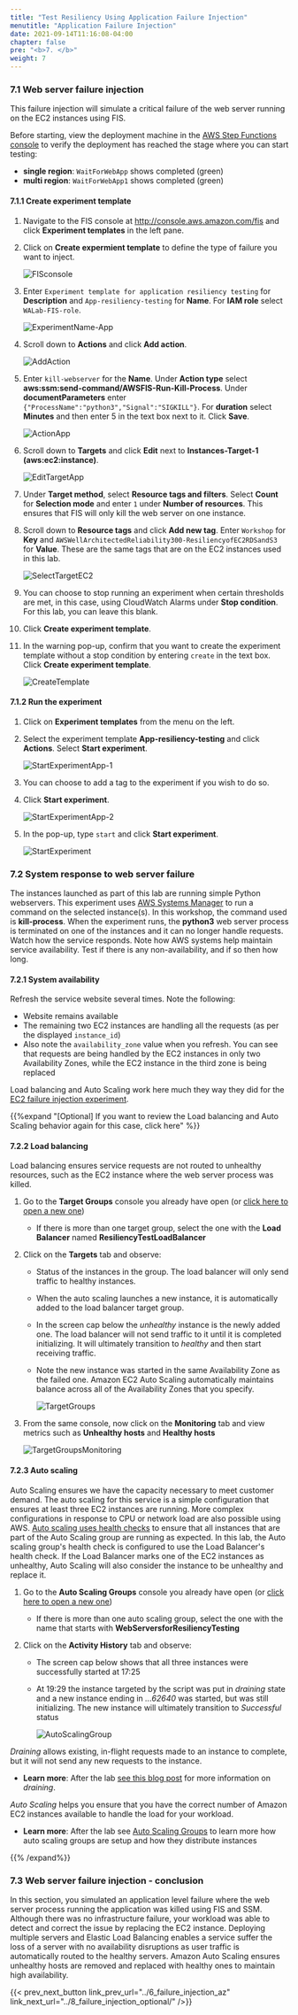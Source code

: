```yaml
---
title: "Test Resiliency Using Application Failure Injection"
menutitle: "Application Failure Injection"
date: 2021-09-14T11:16:08-04:00
chapter: false
pre: "<b>7. </b>"
weight: 7
---
```


### 7.1 Web server failure injection

This failure injection will simulate a critical failure of the web server running on the EC2 instances using FIS.

Before starting, view the deployment machine in the [AWS Step Functions console](https://console.aws.amazon.com/states) to verify the deployment has reached the stage where you can start testing:
  * **single region**: `WaitForWebApp` shows completed (green)
  * **multi region**: `WaitForWebApp1` shows completed (green)

#### 7.1.1 Create experiment template

1. Navigate to the FIS console at <http://console.aws.amazon.com/fis> and click **Experiment templates** in the left pane.

1. Click on **Create expermient template** to define the type of failure you want to inject.

    ![FISconsole](/Reliability/300_Testing_for_Resiliency_of_EC2_RDS_and_S3/Images/FISconsole.png?classes=lab_picture_auto)

1. Enter `Experiment template for application resiliency testing` for **Description** and `App-resiliency-testing` for **Name**. For **IAM role** select `WALab-FIS-role`.

    ![ExperimentName-App](/Reliability/300_Testing_for_Resiliency_of_EC2_RDS_and_S3/Images/ExperimentName-App.png?classes=lab_picture_auto)

1. Scroll down to **Actions** and click **Add action**.

    ![AddAction](/Reliability/300_Testing_for_Resiliency_of_EC2_RDS_and_S3/Images/AddAction.png?classes=lab_picture_auto)

1. Enter `kill-webserver` for the **Name**. Under **Action type** select **aws:ssm:send-command/AWSFIS-Run-Kill-Process**. Under **documentParameters** enter `{"ProcessName":"python3","Signal":"SIGKILL"}`. For **duration** select **Minutes** and then enter 5 in the text box next to it. Click **Save**.

    ![ActionApp](/Reliability/300_Testing_for_Resiliency_of_EC2_RDS_and_S3/Images/ActionApp.png?classes=lab_picture_auto)

1. Scroll down to **Targets** and click **Edit** next to **Instances-Target-1 (aws:ec2:instance)**.

    ![EditTargetApp](/Reliability/300_Testing_for_Resiliency_of_EC2_RDS_and_S3/Images/EditTargetApp.png?classes=lab_picture_auto)

1. Under **Target method**, select **Resource tags and filters**. Select **Count** for **Selection mode** and enter `1` under **Number of resources**. This ensures that FIS will only kill the web server on one instance.

1. Scroll down to **Resource tags** and click **Add new tag**. Enter `Workshop` for **Key** and `AWSWellArchitectedReliability300-ResiliencyofEC2RDSandS3` for **Value**. These are the same tags that are on the EC2 instances used in this lab.

    ![SelectTargetEC2](/Reliability/300_Testing_for_Resiliency_of_EC2_RDS_and_S3/Images/SelectTargetEC2.png?classes=lab_picture_auto)

1. You can choose to stop running an experiment when certain thresholds are met, in this case, using CloudWatch Alarms under **Stop condition**. For this lab, you can leave this blank.

1. Click **Create experiment template**.

1. In the warning pop-up, confirm that you want to create the experiment template without a stop condition by entering `create` in the text box. Click **Create experiment template**.

    ![CreateTemplate](/Reliability/300_Testing_for_Resiliency_of_EC2_RDS_and_S3/Images/CreateTemplate.png?classes=lab_picture_auto)

#### 7.1.2 Run the experiment

1. Click on **Experiment templates** from the menu on the left.

1. Select the experiment template **App-resiliency-testing** and click **Actions**. Select **Start experiment**.

    ![StartExperimentApp-1](/Reliability/300_Testing_for_Resiliency_of_EC2_RDS_and_S3/Images/StartExperimentApp-1.png?classes=lab_picture_auto)

1. You can choose to add a tag to the experiment if you wish to do so.

1. Click **Start experiment**.

    ![StartExperimentApp-2](/Reliability/300_Testing_for_Resiliency_of_EC2_RDS_and_S3/Images/StartExperimentApp-2.png?classes=lab_picture_auto)

1. In the pop-up, type `start` and click **Start experiment**.

    ![StartExperiment](/Reliability/300_Testing_for_Resiliency_of_EC2_RDS_and_S3/Images/StartExperiment.png?classes=lab_picture_auto)

### 7.2 System response to web server failure

The instances launched as part of this lab are running simple Python webservers. This experiment uses [AWS Systems Manager](https://aws.amazon.com/systems-manager/) to run a command on the selected instance(s). In this workshop, the command used is **kill-process**. When the experiment runs, the **python3** web server process is terminated on one of the instances and it can no longer handle requests. Watch how the service responds. Note how AWS systems help maintain service availability. Test if there is any non-availability, and if so then how long.

#### 7.2.1 System availability

Refresh the service website several times. Note the following:

* Website remains available
* The remaining two EC2 instances are handling all the requests (as per the displayed `instance_id`)
* Also note the `availability_zone` value when you refresh. You can see that requests are being handled by the EC2 instances in only two Availability Zones, while the EC2 instance in the third zone is being replaced

Load balancing and Auto Scaling work here much they way they did for the [EC2 failure injection experiment](../4_failure_injection_ec2#response).

{{%expand "[Optional] If you want to review the Load balancing and Auto Scaling behavior again for this case, click here" %}}

#### 7.2.2 Load balancing

Load balancing ensures service requests are not routed to unhealthy resources, such as the EC2 instance where the web server process was killed.

1. Go to the **Target Groups** console you already have open (or [click here to open a new one](http://console.aws.amazon.com/ec2/v2/home?region=us-east-2#TargetGroups:))
     * If there is more than one target group, select the one with the **Load Balancer** named **ResiliencyTestLoadBalancer**

1. Click on the **Targets** tab and observe:
      * Status of the instances in the group. The load balancer will only send traffic to healthy instances.
      * When the auto scaling launches a new instance, it is automatically added to the load balancer target group.
      * In the screen cap below the _unhealthy_ instance is the newly added one.  The load balancer will not send traffic to it until it is completed initializing. It will ultimately transition to _healthy_ and then start receiving traffic.
      * Note the new instance was started in the same Availability Zone as the failed one. Amazon EC2 Auto Scaling automatically maintains balance across all of the Availability Zones that you specify.

        ![TargetGroups](/Reliability/300_Testing_for_Resiliency_of_EC2_RDS_and_S3/Images/TargetGroups.png)  

1. From the same console, now click on the **Monitoring** tab and view metrics such as **Unhealthy hosts** and **Healthy hosts**

      ![TargetGroupsMonitoring](/Reliability/300_Testing_for_Resiliency_of_EC2_RDS_and_S3/Images/TargetGroupsMonitoring.png)

#### 7.2.3 Auto scaling

Auto Scaling ensures we have the capacity necessary to meet customer demand. The auto scaling for this service is a simple configuration that ensures at least three EC2 instances are running. More complex configurations in response to CPU or network load are also possible using AWS. [Auto scaling uses health checks](https://docs.aws.amazon.com/autoscaling/ec2/userguide/healthcheck.html) to ensure that all instances that are part of the Auto Scaling group are running as expected. In this lab, the Auto scaling group's health check is configured to use the Load Balancer's health check. If the Load Balancer marks one of the EC2 instances as unhealthy, Auto Scaling will also consider the instance to be unhealthy and replace it.

1. Go to the **Auto Scaling Groups** console you already have open (or [click here to open a new one](http://console.aws.amazon.com/ec2/autoscaling/home?region=us-east-2#AutoScalingGroups:))
      * If there is more than one auto scaling group, select the one with the name that starts with **WebServersforResiliencyTesting**

1. Click on the **Activity History** tab and observe:
      * The screen cap below shows that all three instances were successfully started at 17:25
      * At 19:29 the instance targeted by the script was put in _draining_ state and a new instance ending in _...62640_ was started, but was still initializing. The new instance will ultimately transition to _Successful_ status

        ![AutoScalingGroup](/Reliability/300_Testing_for_Resiliency_of_EC2_RDS_and_S3/Images/AutoScalingGroup.png)  

_Draining_ allows existing, in-flight requests made to an instance to complete, but it will not send any new requests to the instance.
  * __Learn more__: After the lab [see this blog post](https://aws.amazon.com/blogs/aws/elb-connection-draining-remove-instances-from-service-with-care/) for more information on _draining_.

_Auto Scaling_ helps you ensure that you have the correct number of Amazon EC2 instances available to handle the load for your workload.
  * __Learn more__: After the lab see [Auto Scaling Groups](https://docs.aws.amazon.com/autoscaling/ec2/userguide/AutoScalingGroup.html) to learn more how auto scaling groups are setup and how they distribute instances

{{% /expand%}}

### 7.3 Web server failure injection - conclusion

In this section, you simulated an application level failure where the web server process running the application was killed using FIS and SSM. Although there was no infrastructure failure, your workload was able to detect and correct the issue by replacing the EC2 instance. Deploying multiple servers and Elastic Load Balancing enables a service suffer the loss of a server with no availability disruptions as user traffic is automatically routed to the healthy servers. Amazon Auto Scaling ensures unhealthy hosts are removed and replaced with healthy ones to maintain high availability.

{{< prev_next_button link_prev_url="../6_failure_injection_az" link_next_url="../8_failure_injection_optional/" />}}

